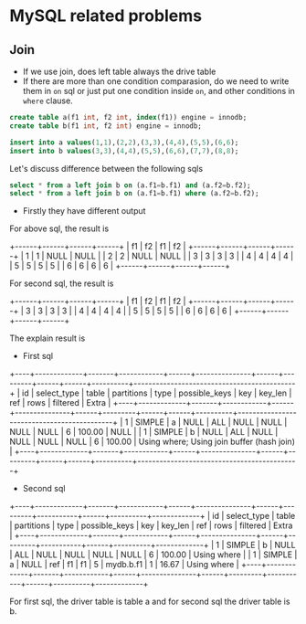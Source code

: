 # MySQL related problems

## Join

- If we use join, does left table always the drive table
- If there are more than one condition comparasion, do we need to write them in `on` sql or just put one condition inside `on`, and other conditions in `where` clause.

```sql
create table a(f1 int, f2 int, index(f1)) engine = innodb;
create table b(f1 int, f2 int) engine = innodb;

insert into a values(1,1),(2,2),(3,3),(4,4),(5,5),(6,6);
insert into b values(3,3),(4,4),(5,5),(6,6),(7,7),(8,8);
```

Let's discuss difference between the following sqls

```sql
select * from a left join b on (a.f1=b.f1) and (a.f2=b.f2);
select * from a left join b on (a.f1=b.f1) where (a.f2=b.f2);
```

- Firstly they have different output

For above sql, the result is

+------+------+------+------+
| f1   | f2   | f1   | f2   |
+------+------+------+------+
|    1 |    1 | NULL | NULL |
|    2 |    2 | NULL | NULL |
|    3 |    3 |    3 |    3 |
|    4 |    4 |    4 |    4 |
|    5 |    5 |    5 |    5 |
|    6 |    6 |    6 |    6 |
+------+------+------+------+

For second sql, the result is

+------+------+------+------+
| f1   | f2   | f1   | f2   |
+------+------+------+------+
|    3 |    3 |    3 |    3 |
|    4 |    4 |    4 |    4 |
|    5 |    5 |    5 |    5 |
|    6 |    6 |    6 |    6 |
+------+------+------+------+

The explain result is

- First sql

+----+-------------+-------+------------+------+---------------+------+---------+------+------+----------+--------------------------------------------+
| id | select_type | table | partitions | type | possible_keys | key  | key_len | ref  | rows | filtered | Extra                                      |
+----+-------------+-------+------------+------+---------------+------+---------+------+------+----------+--------------------------------------------+
|  1 | SIMPLE      | a     | NULL       | ALL  | NULL          | NULL | NULL    | NULL |    6 |   100.00 | NULL                                       |
|  1 | SIMPLE      | b     | NULL       | ALL  | NULL          | NULL | NULL    | NULL |    6 |   100.00 | Using where; Using join buffer (hash join) |
+----+-------------+-------+------------+------+---------------+------+---------+------+------+----------+--------------------------------------------+

- Second sql

+----+-------------+-------+------------+------+---------------+------+---------+-----------+------+----------+-------------+
| id | select_type | table | partitions | type | possible_keys | key  | key_len | ref       | rows | filtered | Extra       |
+----+-------------+-------+------------+------+---------------+------+---------+-----------+------+----------+-------------+
|  1 | SIMPLE      | b     | NULL       | ALL  | NULL          | NULL | NULL    | NULL      |    6 |   100.00 | Using where |
|  1 | SIMPLE      | a     | NULL       | ref  | f1            | f1   | 5       | mydb.b.f1 |    1 |    16.67 | Using where |
+----+-------------+-------+------------+------+---------------+------+---------+-----------+------+----------+-------------+

For first sql, the driver table is table a and for second sql the driver table is b.
